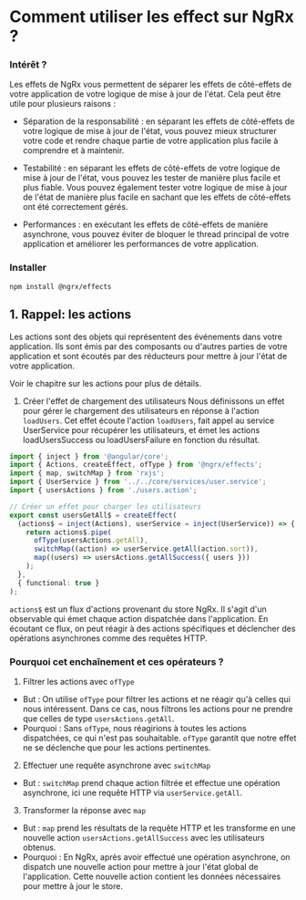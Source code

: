 # Comment utiliser les effect sur NgRx ?

### Intérêt ?

Les effets de NgRx vous permettent de séparer les effets de côté-effets de votre application de votre logique de mise à jour de l'état. Cela peut être utile pour plusieurs raisons :

- Séparation de la responsabilité : en séparant les effets de côté-effets de votre logique de mise à jour de l'état, vous pouvez mieux structurer votre code et rendre chaque partie de votre application plus facile à comprendre et à maintenir.

- Testabilité : en séparant les effets de côté-effets de votre logique de mise à jour de l'état, vous pouvez les tester de manière plus facile et plus fiable. Vous pouvez également tester votre logique de mise à jour de l'état de manière plus facile en sachant que les effets de côté-effets ont été correctement gérés.

- Performances : en exécutant les effets de côté-effets de manière asynchrone, vous pouvez éviter de bloquer le thread principal de votre application et améliorer les performances de votre application.

### Installer

```
npm install @ngrx/effects
```

## 1. Rappel: les actions

Les actions sont des objets qui représentent des événements dans votre application. Ils sont émis par des composants ou d'autres parties de votre application et sont écoutés par des réducteurs pour mettre à jour l'état de votre application.

Voir le chapitre sur les actions pour plus de détails.

1. Créer l'effet de chargement des utilisateurs
Nous définissons un effet pour gérer le chargement des utilisateurs en réponse à l'action `loadUsers`. Cet effet écoute l'action `loadUsers`, fait appel au service UserService pour récupérer les utilisateurs, et émet les actions loadUsersSuccess ou loadUsersFailure en fonction du résultat.

```typescript
import { inject } from '@angular/core';
import { Actions, createEffect, ofType } from '@ngrx/effects';
import { map, switchMap } from 'rxjs';
import { UserService } from '../../core/services/user.service';
import { usersActions } from './users.action';

// Créer un effet pour charger les utilisateurs
export const usersGetAll$ = createEffect(
  (actions$ = inject(Actions), userService = inject(UserService)) => {
    return actions$.pipe(
      ofType(usersActions.getAll),
      switchMap((action) => userService.getAll(action.sort)),
      map((users) => usersActions.getAllSuccess({ users }))
    );
  },
  { functional: true }
);
```

`actions$` est un flux d'actions provenant du store NgRx. Il s'agit d'un observable qui émet chaque action dispatchée dans l'application. En écoutant ce flux, on peut réagir à des actions spécifiques et déclencher des opérations asynchrones comme des requêtes HTTP.

### Pourquoi cet enchaînement et ces opérateurs ?

1. Filtrer les actions avec `ofType`

- But : On utilise `ofType` pour filtrer les actions et ne réagir qu'à celles qui nous intéressent. Dans ce cas, nous filtrons les actions pour ne prendre que celles de type `usersActions.getAll`.
- Pourquoi : Sans `ofType`, nous réagirions à toutes les actions dispatchées, ce qui n'est pas souhaitable. `ofType` garantit que notre effet ne se déclenche que pour les actions pertinentes.

2. Effectuer une requête asynchrone avec `switchMap`

- But : `switchMap` prend chaque action filtrée et effectue une opération asynchrone, ici une requête HTTP via `userService.getAll`.

3. Transformer la réponse avec `map`

- But : `map` prend les résultats de la requête HTTP et les transforme en une nouvelle action `usersActions.getAllSuccess` avec les utilisateurs obtenus.
- Pourquoi : En NgRx, après avoir effectué une opération asynchrone, on dispatch une nouvelle action pour mettre à jour l'état global de l'application. Cette nouvelle action contient les données nécessaires pour mettre à jour le store.